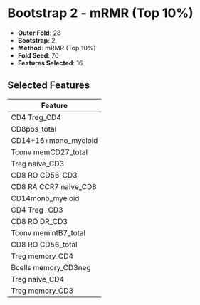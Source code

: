 # Bootstrap 2 - mRMR (Top 10%)

- **Outer Fold**: 28
- **Bootstrap**: 2
- **Method**: mRMR (Top 10%)
- **Fold Seed**: 70
- **Features Selected**: 16

## Selected Features

| Feature |
|---------|
| CD4 Treg_CD4 |
| CD8pos_total |
| CD14+16+mono_myeloid |
| Tconv memCD27_total |
| Treg naive_CD3 |
| CD8 RO CD56_CD3 |
| CD8 RA CCR7 naive_CD8 |
| CD14mono_myeloid |
| CD4 Treg _CD3 |
| CD8 RO DR_CD3 |
| Tconv memintB7_total |
| CD8 RO CD56_total |
| Treg memory_CD4 |
| Bcells memory_CD3neg |
| Treg naive_CD4 |
| Treg memory_CD3 |
